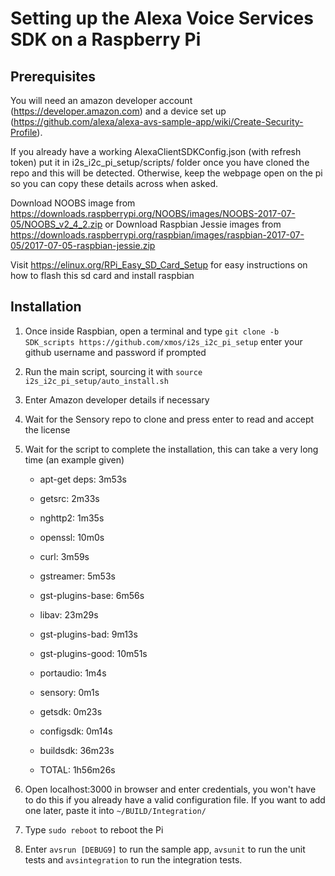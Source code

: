 # Setting up the Alexa Voice Services SDK on a Raspberry Pi

## Prerequisites
You will need an amazon developer account (https://developer.amazon.com) and a device set up (https://github.com/alexa/alexa-avs-sample-app/wiki/Create-Security-Profile).

If you already have a working AlexaClientSDKConfig.json (with refresh token)
put it in i2s_i2c_pi_setup/scripts/ folder once you have cloned the repo and this will be detected.
Otherwise, keep the webpage open on the pi so you can copy these details across when asked.

Download NOOBS image from https://downloads.raspberrypi.org/NOOBS/images/NOOBS-2017-07-05/NOOBS_v2_4_2.zip
or
Download Raspbian Jessie images from https://downloads.raspberrypi.org/raspbian/images/raspbian-2017-07-05/2017-07-05-raspbian-jessie.zip

Visit https://elinux.org/RPi_Easy_SD_Card_Setup for easy instructions on how to flash this sd card and install raspbian

## Installation
1. Once inside Raspbian, open a terminal and type `git clone -b SDK_scripts https://github.com/xmos/i2s_i2c_pi_setup`
enter your github username and password if prompted

2. Run the main script, sourcing it with `source i2s_i2c_pi_setup/auto_install.sh`

3. Enter Amazon developer details if necessary

4. Wait for the Sensory repo to clone and press enter to read and accept the license

5. Wait for the script to complete the installation, this can take a very long time (an example given)
   - apt-get deps: 3m53s
   - getsrc: 2m33s
   - nghttp2: 1m35s
   - openssl: 10m0s
   - curl: 3m59s
   - gstreamer: 5m53s
   - gst-plugins-base: 6m56s
   - libav: 23m29s
   - gst-plugins-bad: 9m13s
   - gst-plugins-good: 10m51s
   - portaudio: 1m4s
   - sensory: 0m1s
   - getsdk: 0m23s
   - configsdk: 0m14s
   - buildsdk: 36m23s

   - TOTAL: 1h56m26s

6. Open localhost:3000 in browser and enter credentials, you won't have to do this if you already have a valid configuration file.
If you want to add one later, paste it into `~/BUILD/Integration/`

7. Type `sudo reboot` to reboot the Pi

8. Enter `avsrun [DEBUG9]` to run the sample app, `avsunit` to run the unit tests and `avsintegration` to run the integration tests.
